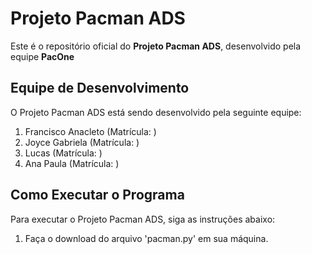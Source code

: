 # Projeto Pacman ADS

Este é o repositório oficial do **Projeto Pacman ADS**, desenvolvido pela equipe **PacOne**

## Equipe de Desenvolvimento

O Projeto Pacman ADS está sendo desenvolvido pela seguinte equipe:

1. Francisco Anacleto (Matrícula: )
2. Joyce Gabriela (Matrícula: )
3. Lucas (Matrícula: )
4. Ana Paula (Matrícula: )

## Como Executar o Programa

Para executar o Projeto Pacman ADS, siga as instruções abaixo:

1. Faça o download do arquivo 'pacman.py' em sua máquina.

